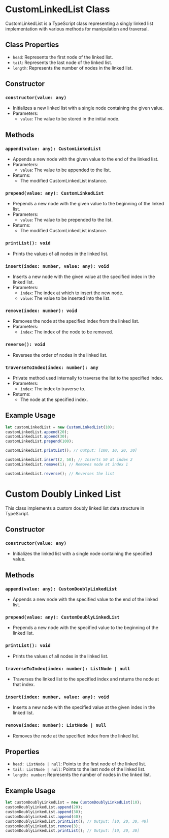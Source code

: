 # CustomLinkedList Class

CustomLinkedList is a TypeScript class representing a singly linked list implementation with various methods for manipulation and traversal.

## Class Properties

- `head`: Represents the first node of the linked list.
- `tail`: Represents the last node of the linked list.
- `length`: Represents the number of nodes in the linked list.

## Constructor

### `constructor(value: any)`

- Initializes a new linked list with a single node containing the given value.
- Parameters:
  - `value`: The value to be stored in the initial node.

## Methods

### `append(value: any): CustomLinkedList`

- Appends a new node with the given value to the end of the linked list.
- Parameters:
  - `value`: The value to be appended to the list.
- Returns:
  - The modified CustomLinkedList instance.

### `prepend(value: any): CustomLinkedList`

- Prepends a new node with the given value to the beginning of the linked list.
- Parameters:
  - `value`: The value to be prepended to the list.
- Returns:
  - The modified CustomLinkedList instance.

### `printList(): void`

- Prints the values of all nodes in the linked list.

### `insert(index: number, value: any): void`

- Inserts a new node with the given value at the specified index in the linked list.
- Parameters:
  - `index`: The index at which to insert the new node.
  - `value`: The value to be inserted into the list.

### `remove(index: number): void`

- Removes the node at the specified index from the linked list.
- Parameters:
  - `index`: The index of the node to be removed.

### `reverse(): void`

- Reverses the order of nodes in the linked list.

### `traverseToIndex(index: number): any`

- Private method used internally to traverse the list to the specified index.
- Parameters:
  - `index`: The index to traverse to.
- Returns:
  - The node at the specified index.

## Example Usage

```typescript
let customLinkedList = new CustomLinkedList(10);
customLinkedList.append(20);
customLinkedList.append(30);
customLinkedList.prepend(100);

customLinkedList.printList(); // Output: [100, 10, 20, 30]

customLinkedList.insert(2, 50); // Inserts 50 at index 2
customLinkedList.remove(1); // Removes node at index 1

customLinkedList.reverse(); // Reverses the list
```

# Custom Doubly Linked List

This class implements a custom doubly linked list data structure in TypeScript.

## Constructor

### `constructor(value: any)`

- Initializes the linked list with a single node containing the specified value.

## Methods

### `append(value: any): CustomDoublyLinkedList`

- Appends a new node with the specified value to the end of the linked list.

### `prepend(value: any): CustomDoublyLinkedList`

- Prepends a new node with the specified value to the beginning of the linked list.

### `printList(): void`

- Prints the values of all nodes in the linked list.

### `traverseToIndex(index: number): ListNode | null`

- Traverses the linked list to the specified index and returns the node at that index.

### `insert(index: number, value: any): void`

- Inserts a new node with the specified value at the given index in the linked list.

### `remove(index: number): ListNode | null`

- Removes the node at the specified index from the linked list.

## Properties

- `head: ListNode | null`: Points to the first node of the linked list.
- `tail: ListNode | null`: Points to the last node of the linked list.
- `length: number`: Represents the number of nodes in the linked list.

## Example Usage

```typescript
let customDoublyLinkedList = new CustomDoublyLinkedList(10);
customDoublyLinkedList.append(20);
customDoublyLinkedList.append(30);
customDoublyLinkedList.append(40);
customDoublyLinkedList.printList(); // Output: [10, 20, 30, 40]
customDoublyLinkedList.remove(3);
customDoublyLinkedList.printList(); // Output: [10, 20, 30]
```